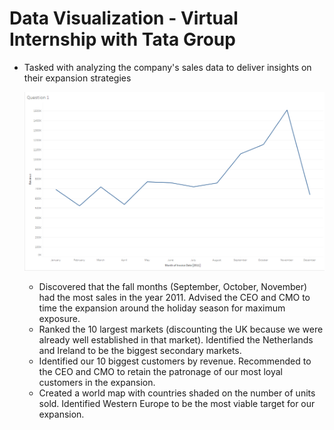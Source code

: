 # Data Visualization - Virtual Internship with Tata Group
* Tasked with analyzing the company's sales data to deliver insights on their expansion strategies
  
  <p align="center">
    <img src="https://github.com/esaritepe/DataViz_Tata/blob/main/Tableau%20-%20Question%201.png"/>
  </p>
  
  * Discovered that the fall months (September, October, November) had the most sales in the year 2011. Advised the CEO and CMO to time the expansion around the holiday season for maximum exposure.
  * Ranked the 10 largest markets (discounting the UK because we were already well established in that market). Identified the Netherlands and Ireland to be the biggest secondary markets.
  * Identified our 10 biggest customers by revenue. Recommended to the CEO and CMO to retain the patronage of our most loyal customers in the expansion.
  * Created a world map with countries shaded on the number of units sold. Identified Western Europe to be the most viable target for our expansion.
 

